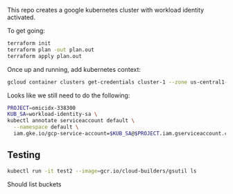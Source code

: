 This repo creates a google kubernetes cluster with workload identity activated.

To get going:

```sh
terraform init
terraform plan -out plan.out
terraform apply plan.out
```

Once up and running, add kubernetes context:

```sh
gcloud container clusters get-credentials cluster-1 --zone us-central1-f
```

Looks like we still need to do the following:

```sh
PROJECT=omicidx-338300
KUB_SA=workload-identity-sa \
kubectl annotate serviceaccount default \
  --namespace default \
  iam.gke.io/gcp-service-account=$KUB_SA@$PROJECT.iam.gserviceaccount.com
```

## Testing

```sh
kubectl run -it test2 --image=gcr.io/cloud-builders/gsutil ls
```

Should list buckets
